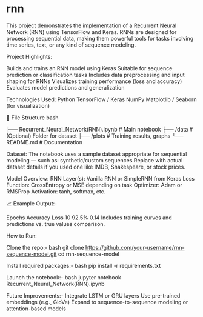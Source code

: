 # rnn
This project demonstrates the implementation of a Recurrent Neural Network (RNN) using TensorFlow and Keras. RNNs are designed for processing sequential data, making them powerful tools for tasks involving time series, text, or any kind of sequence modeling.

Project Highlights:

Builds and trains an RNN model using Keras Suitable for sequence prediction or classification tasks Includes data preprocessing and input shaping for RNNs Visualizes training performance (loss and accuracy) Evaluates model predictions and generalization

Technologies Used: Python TensorFlow / Keras NumPy Matplotlib / Seaborn (for visualization)

📁 File Structure bash

├── Recurrent_Neural_Network(RNN).ipynb # Main notebook ├── /data # (Optional) Folder for dataset ├── /plots # Training results, graphs └── README.md # Documentation

Dataset: The notebook uses a sample dataset appropriate for sequential modeling — such as: synthetic/custom sequences Replace with actual dataset details if you used one like IMDB, Shakespeare, or stock prices.

Model Overview: RNN Layer(s): Vanilla RNN or SimpleRNN from Keras Loss Function: CrossEntropy or MSE depending on task Optimizer: Adam or RMSProp Activation: tanh, softmax, etc.

📈 Example Output:-

Epochs Accuracy Loss 10 92.5% 0.14 Includes training curves and predictions vs. true values comparison.

How to Run:

Clone the repo:- bash git clone https://github.com/your-username/rnn-sequence-model.git cd rnn-sequence-model

Install required packages:- bash pip install -r requirements.txt

Launch the notebook:- bash jupyter notebook Recurrent_Neural_Network(RNN).ipynb

Future Improvements:- Integrate LSTM or GRU layers Use pre-trained embeddings (e.g., GloVe) Expand to sequence-to-sequence modeling or attention-based models

